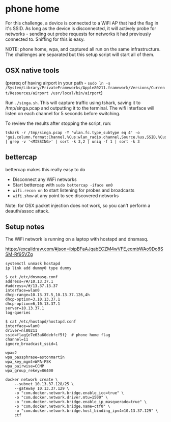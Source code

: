 # phone home

For this challenge, a device is connected to a WiFi AP that had the flag in it's SSID. As long as the device is disconnected, it will actively probe for networks - sending out probe requests for networks it had previously connected to. Sniffing for this is easy.

NOTE: phone home, wpa, and captured all run on the same infrastructure. The challenges are separated but this setup script will start all of them.

## OSX native tools

(prereq of having airport in your path - `sudo ln -s /System/Library/PrivateFrameworks/Apple80211.framework/Versions/Current/Resources/airport /usr/local/bin/airport`)

Run `./singa.sh`. This will capture traffic using tshark, saving it to /tmp/singa.pcap and outputting it to the terminal. The wifi interface will listen on each channel for 5 seconds before switching.

To review the results after stopping the script, run:

``` shell
tshark -r /tmp/singa.pcap -Y 'wlan.fc.type_subtype eq 4' -o 'gui.column.format:Channel,%Cus:wlan_radio.channel,Source,%us,SSID,%Cus:wlan.ssid' | grep -v '<MISSING>' | sort -k 3,2 | uniq -f 1 | sort -k 3
```

## bettercap

bettercap makes this really easy to do

- Disconnect any WiFi networks
- Start bettercap with `sudo bettercap -iface en0`
- `wifi.recon on` to start listening for probes and broadcasts
- `wifi.show` at any point to see discovered networks

Note: for OSX packet injection does not work, so you can't perform a deauth/assoc attack.

## Setup notes

The WiFi network is running on a laptop with hostapd and dnsmasq.

https://excalidraw.com/#json=ibipBFaAJqabECZM4wVFE,eqmbWAo9Do8SSM-Rf95VZg

``` shell
systemctl unmask hostapd
ip link add dummy0 type dummy
```

``` shell
$ cat /etc/dnsmasq.conf
address=/#/10.13.37.1
#address=/#/13.37.13.37
interface=wlan0
dhcp-range=10.13.37.5,10.13.37.126,4h
dhcp-option=3,10.13.37.1
dhcp-option=6,10.13.37.1
server=10.13.37.1
log-queries

$ cat /etc/hostapd/hostapd.conf
interface=wlan0
driver=nl80211
ssid=flag{e7e63a60debfcf5f}  # phone home flag
channel=11
ignore_broadcast_ssid=1

wpa=2
wpa_passphrase=astonmartin
wpa_key_mgmt=WPA-PSK
wpa_pairwise=CCMP
wpa_group_rekey=86400
```

``` shell
docker network create \
    --subnet 10.13.37.128/25 \
    --gateway 10.13.37.129 \
    -o "com.docker.network.bridge.enable_icc=true" \
    -o "com.docker.network.driver.mtu=1500" \
    -o "com.docker.network.bridge.enable_ip_masquerade=true" \
    -o "com.docker.network.bridge.name=ctf0" \
    -o "com.docker.network.bridge.host_binding_ipv4=10.13.37.129" \
    ctf
```
